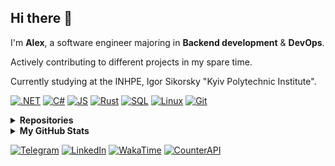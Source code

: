 ## Hi there 👋

I'm **Alex**, a software engineer majoring in **Backend development** & **DevOps**.

Actively contributing to different projects in my spare time.

Сurrently studying at the INHPE, Igor Sikorsky "Kyiv Polytechnic Institute".

[![.NET](https://img.shields.io/badge/.NET-5C2D91?style=for-the-badge&logo=.net&logoColor=white)](#)
[![C#](https://img.shields.io/badge/c%23-purple?style=for-the-badge&logo=csharp&logoColor=white)](#)
[![JS](https://img.shields.io/badge/JS-EFD81D?style=for-the-badge&logo=Javascript&logoColor=white)](#)
[![Rust](https://img.shields.io/badge/Rust-DEA584?style=for-the-badge&logo=rust&logoColor=black)](#)
[![SQL](https://img.shields.io/badge/MSSQL-67707a?style=for-the-badge&logo=microsoftsqlserver&logoColor=AF3035)](#)
[![Linux](https://img.shields.io/badge/Linux-gray?style=for-the-badge&logo=linux&logoColor=white)](#)
[![Git](https://img.shields.io/badge/git-333333?style=for-the-badge&logo=git&logoColor=%f05033)](#)

<details>
  <summary><b>Repositories</b></summary>
  
  - [Programming Labs (Kyiv Polytechnic Institute)](https://github.com/xairaven/KPI-Labs)
  - [Algorithms & Data Structures (Java)](https://github.com/xairaven/JavaAlgorithms)
  - ["Algorithms in Java" learning process](https://github.com/xairaven/SedgewickAlg)
  - [Rust Book learning process](https://github.com/xairaven/Rust-Learning)
  - [.NET Crypto-system (with WPF UI)](https://github.com/xairaven/Crypto-system)
  
</details>

<details>
  <summary><b>My GitHub Stats</b></summary>
  
  ### 🔎 Github Profile Details
  
  ![](http://github-profile-summary-cards.vercel.app/api/cards/profile-details?username=xairaven&theme=github_dark)

  ### 📈 GitHub Stats

  ![](http://github-profile-summary-cards.vercel.app/api/cards/stats?username=xairaven&theme=github_dark)
  ![](http://github-profile-summary-cards.vercel.app/api/cards/productive-time?username=xairaven&theme=github_dark)
  ![](http://github-profile-summary-cards.vercel.app/api/cards/repos-per-language?username=xairaven&theme=github_dark)
  ![](http://github-profile-summary-cards.vercel.app/api/cards/most-commit-language?username=xairaven&theme=github_dark)

  ### 🔥 Github Streaks
  ![](https://github-readme-streak-stats.herokuapp.com/?user=xairaven&theme=black-ice&hide_border=true&stroke=0000&background=0D1117&ring=e05397&fire=e05397&currStreakLabel=e05397)
  
</details>

[![Telegram](https://img.shields.io/badge/-xairaven-5194f0?style=flat-square&logo=Telegram)](https://t.me/xairaven)
[![LinkedIn](https://img.shields.io/badge/linkedin-blue?style=flat-square&logo=linkedin&logoColor=white)](http://linkedin.com/in/xairaven/)
[![WakaTime](https://wakatime.com/badge/user/2245ab4e-d4c6-4b22-a33e-2df40b980bdd.svg?style=flat-square)](https://wakatime.com/@xairaven)
[![CounterAPI](https://komarev.com/ghpvc/?username=xairaven&color=blue&style=flat-square)]()